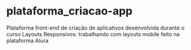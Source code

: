 # plataforma_criacao-app
Plataforma front-end de criação de aplicativos desenvolvida durante o curso Layouts Responsivos: trabalhando com layouts mobile feito na plataforma Alura
